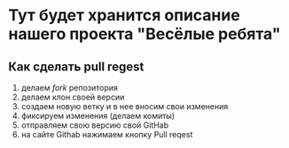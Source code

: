 # Тут будет хранится описание нашего проекта "Весёлые ребята"
## Как сделать pull regest

1. делаем *fork* репозитория
2. делаем клон своей версии
3. создаем новую ветку и в нее вносим свои изменения
4. фиксируем изменения (делаем комиты)
5. отправляем свою версию свой GitHab
6. на сайте Githab нажимаем кнопку Pull reqest